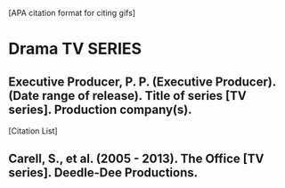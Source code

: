 [APA citation format for citing gifs] 
# Drama TV SERIES
## Executive Producer, P. P. (Executive Producer). (Date range of release). Title of series [TV series]. Production company(s).

[Citation List]
## Carell, S., et al. (2005 - 2013). The Office [TV series]. Deedle-Dee Productions.
